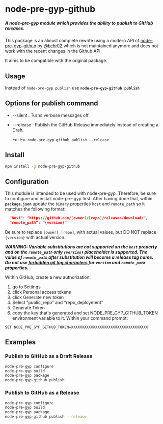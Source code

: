 # node-pre-gyp-github
##### A node-pre-gyp module which provides the ability to publish to GitHub releases.

This package is an almost complete rewrite using a modern API of [node-pre-gyp-github](https://github.com/bchr02/node-pre-gyp-github) by [@bchr02](https://github.com/bchr02) which is not maintained anymore and does not work with the recent changes in the Github API.

It aims to be compatible with the original package.

## Usage
Instead of `node-pre-gyp publish` use **`node-pre-gyp-github publish`**

## Options for publish command
* --silent : Turns verbose messages off.
* --release : Publish the GitHub Release immediately instead of creating a Draft.

  For Ex. `node-pre-gyp-github publish --release`

## Install
```bash
npm install -g node-pre-gyp-github
```

## Configuration
This module is intended to be used with node-pre-gyp. Therefore, be sure to configure and install node-pre-gyp first. After having done that, within **`package.json`** update the `binary` properties `host` and `remote_path` so it matches the following format:

```json
  "host": "https://github.com/[owner]/[repo]/releases/download/",
  "remote_path": "{version}"
```

Be sure to replace `[owner]`, `[repo]`, with actual values,
but DO NOT replace `{version}` with actual version.

***WARNING: Variable substitutions are not supported on the ```host``` property and on the ```remote_path``` only ```{version}``` placeholder is supported. The value of ```remote_path``` after substitution will become a release tag name. Do not use [forbidden git tag characters](https://git-scm.com/docs/git-check-ref-format) for ```version``` and ```remote_path``` properties.***

Within GitHub, create a new authorization:

1. go to Settings 
2. click Personal access tokens
3. click Generate new token
4. Select "public_repo" and "repo_deployment"
5. Generate Token
6. copy the key that's generated and set NODE_PRE_GYP_GITHUB_TOKEN environment variable to it. Within your command prompt:

```
SET NODE_PRE_GYP_GITHUB_TOKEN=XXXXXXXXXXXXXXXXXXXXXXXXXXXXXXXXXXX
```

## Examples 

### Publish to GitHub as a Draft Release
```bash
node-pre-gyp configure
node-pre-gyp build
node-pre-gyp package
node-pre-gyp-github publish
```

### Publish to GitHub as a Release
```bash
node-pre-gyp configure
node-pre-gyp build
node-pre-gyp package
node-pre-gyp-github publish --release
```
